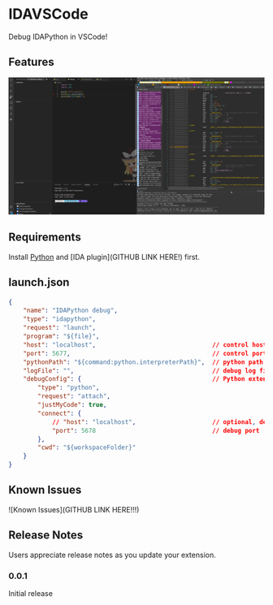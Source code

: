 # IDAVSCode

Debug IDAPython in VSCode!

## Features

![](https://raw.githubusercontent.com/cirn09/idavscode/master/idavscode/image/demo.webp)
## Requirements

Install [Python](https://marketplace.visualstudio.com/items?itemName=ms-python.python) and [IDA plugin](GITHUB LINK HERE!) first.

## launch.json

```json
{
    "name": "IDAPython debug",
    "type": "idapython",
    "request": "launch",
    "program": "${file}",
    "host": "localhost",                                // control hostname
    "port": 5677,                                       // control port
    "pythonPath": "${command:python.interpreterPath}",  // python path (IDA used)
    "logFile": "",                                      // debug log file
    "debugConfig": {                                    // Python extension debug config
        "type": "python",
        "request": "attach",
        "justMyCode": true,
        "connect": {
            // "host": "localhost",                     // optional, default as seam as control host
            "port": 5678                                // debug port
        },
        "cwd": "${workspaceFolder}"
    }
}
```

## Known Issues

![Known Issues](GITHUB LINK HERE!!!)

## Release Notes

Users appreciate release notes as you update your extension.

### 0.0.1

Initial release
